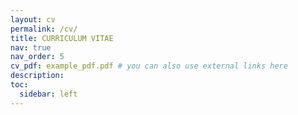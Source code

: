 ```yaml
---
layout: cv
permalink: /cv/
title: CURRICULUM VITAE
nav: true
nav_order: 5
cv_pdf: example_pdf.pdf # you can also use external links here
description: 
toc:
  sidebar: left
---
```


